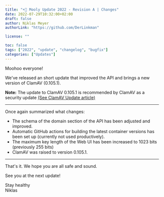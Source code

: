 ```yaml
---
title: "☀️🐄 Mooly Update 2022 - Revision A | Changes"
date: 2022-07-29T10:32:00+02:00
draft: false
author: Niklas Meyer
authorLink: "https://github.com/DerLinkman"

license: ""

toc: false
tags: ["2022", "update", "changelog", "bugfix"]
categories: ["Updates"]
---
```


Moohoo everyone!

We've released an short update that improved the API and brings a new version of ClamAV (0.105.1).

**Note:** The update to ClamAV 0.105.1 is recommended by ClamAV as a security update [(See ClamAV Update article)](https://blog.clamav.net/2022/07/clamav-01037-01041-and-01051-patch.html)

---

Once again summarized what changes:

+ The schema of the domain section of the API has been adjusted and improved.
+ Automatic GitHub actions for building the latest container versions has been set up (currently not used productively).
+ The maximum key length of the Web UI has been increased to 1023 bits (previously 255 bits)
+ ClamAV was raised to version 0.105.1.

---

That's it. We hope you are all safe and sound.

See you at the next update!

Stay healthy<br>
Niklas